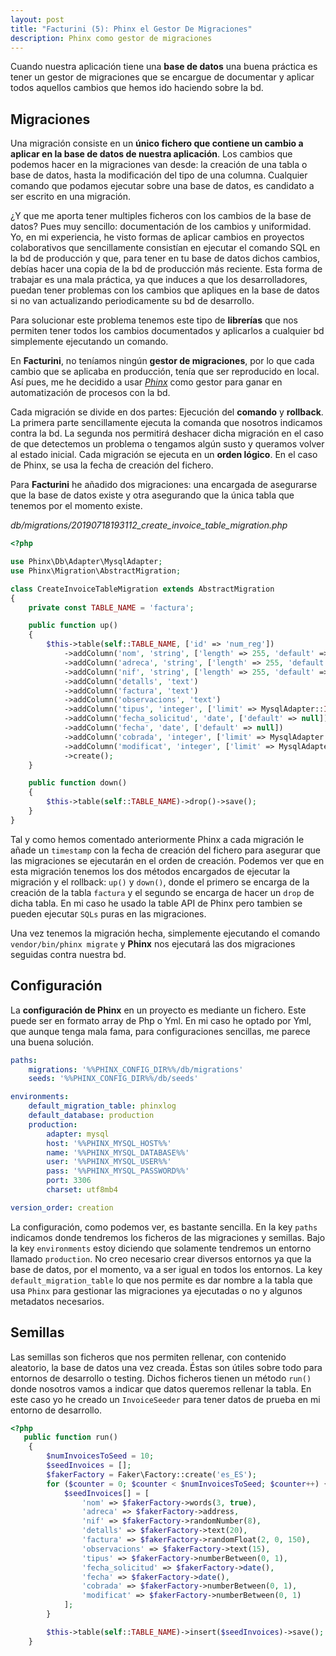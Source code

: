 ```yaml
---
layout: post
title: "Facturini (5): Phinx el Gestor De Migraciones"
description: Phinx como gestor de migraciones
---
```


Cuando nuestra aplicación tiene una **base de datos** una buena práctica es tener un gestor de migraciones que se encargue de documentar y aplicar todos aquellos cambios que hemos ido haciendo sobre la bd.

## Migraciones

Una migración consiste en un **único fichero que contiene un cambio a aplicar en la base de datos de nuestra aplicación**. Los cambios que podemos hacer en la migraciones van desde: la creación de una tabla o base de datos, hasta la modificación del tipo de una columna. Cualquier comando que podamos ejecutar sobre una base de datos, es candidato a ser escrito en una migración. 

¿Y que me aporta tener multiples ficheros con los cambios de la base de datos? Pues muy sencillo: documentación de los cambios y uniformidad. Yo, en mi experiencia, he visto formas de aplicar cambios en proyectos colaborativos que sencillamente consistían en ejecutar el comando SQL en la bd de producción y que, para tener en tu base de datos dichos cambios, debías hacer una copia de la bd de producción más reciente. Esta forma de trabajar es una mala práctica, ya que induces a que los desarrolladores, puedan tener problemas con los cambios que apliques en la base de datos si no van actualizando periodicamente su bd de desarrollo. 

Para solucionar este problema tenemos este tipo de **librerías** que nos permiten tener todos los cambios documentados y aplicarlos a cualquier bd simplemente ejecutando un comando. 

En **Facturini**, no teníamos ningún **gestor de migraciones**, por lo que cada cambio que se aplicaba en producción, tenía que ser reproducido en local. Así pues, me he decidido a usar [*Phinx*](https://phinx.org/) como gestor para ganar en automatización de procesos con la bd.

Cada migración se divide en dos partes: Ejecución del **comando** y **rollback**. La primera parte sencillamente ejecuta la comanda que nosotros indicamos contra la bd. La segunda nos permitirá deshacer dicha migración en el caso de que detectemos un problema o tengamos algún susto y queramos volver al estado inicial. Cada migración se ejecuta en un **orden lógico**. En el caso de Phinx, se usa la fecha de creación del fichero.

Para **Facturini** he añadido dos migraciones: una encargada de asegurarse que la base de datos existe y otra asegurando que la única tabla que tenemos por el momento existe.

*db/migrations/20190718193112_create_invoice_table_migration.php*
```php
<?php

use Phinx\Db\Adapter\MysqlAdapter;
use Phinx\Migration\AbstractMigration;

class CreateInvoiceTableMigration extends AbstractMigration
{
    private const TABLE_NAME = 'factura';

    public function up()
    {
        $this->table(self::TABLE_NAME, ['id' => 'num_reg'])
            ->addColumn('nom', 'string', ['length' => 255, 'default' => null])
            ->addColumn('adreca', 'string', ['length' => 255, 'default' => null])
            ->addColumn('nif', 'string', ['length' => 255, 'default' => null])
            ->addColumn('detalls', 'text')
            ->addColumn('factura', 'text')
            ->addColumn('observacions', 'text')
            ->addColumn('tipus', 'integer', ['limit' => MysqlAdapter::INT_TINY, 'default' => null, 'length' => 1])
            ->addColumn('fecha_solicitud', 'date', ['default' => null])
            ->addColumn('fecha', 'date', ['default' => null])
            ->addColumn('cobrada', 'integer', ['limit' => MysqlAdapter::INT_TINY, 'default' => null, 'length' => 1])
            ->addColumn('modificat', 'integer', ['limit' => MysqlAdapter::INT_TINY, 'default' => null, 'length' => 1])
            ->create();
    }

    public function down()
    {
        $this->table(self::TABLE_NAME)->drop()->save();
    }
}

```

Tal y como hemos comentado anteriormente Phinx a cada migración le añade un `timestamp` con la fecha de creación del fichero para asegurar que las migraciones se ejecutarán en el orden de creación. Podemos ver que en esta migración tenemos los dos métodos encargados de ejecutar la migración y el rollback: `up()` y `down()`, donde el primero se encarga de la creación de la tabla `factura` y el segundo se encarga de hacer un `drop` de dicha tabla. En mi caso he usado la table API de Phinx pero tambien se pueden ejecutar `SQLs` puras en las migraciones.

Una vez tenemos la migración hecha, simplemente ejecutando el comando `vendor/bin/phinx migrate` y **Phinx** nos ejecutará las dos migraciones seguidas contra nuestra bd.


## Configuración

La **configuración de Phinx** en un proyecto es mediante un fichero. Este puede ser en formato array de Php o Yml. En mi caso he optado por Yml, que aunque tenga mala fama, para configuraciones sencillas, me parece una buena solución.

```yml
paths:
    migrations: '%%PHINX_CONFIG_DIR%%/db/migrations'
    seeds: '%%PHINX_CONFIG_DIR%%/db/seeds'

environments:
    default_migration_table: phinxlog
    default_database: production
    production:
        adapter: mysql
        host: '%%PHINX_MYSQL_HOST%%'
        name: '%%PHINX_MYSQL_DATABASE%%'
        user: '%%PHINX_MYSQL_USER%%'
        pass: '%%PHINX_MYSQL_PASSWORD%%'
        port: 3306
        charset: utf8mb4

version_order: creation
```

La configuración, como podemos ver, es bastante sencilla. En la key `paths` indicamos donde tendremos los ficheros de las migraciones y semillas. Bajo la key `environments` estoy diciendo que solamente tendremos un entorno llamado `production`. No creo necesario crear diversos entornos ya que la base de datos, por el momento, va a ser igual en todos los entornos. La key `default_migration_table` lo que nos permite es dar nombre a la tabla que usa `Phinx` para gestionar las migraciones ya ejecutadas o no y algunos metadatos necesarios. 

## Semillas

Las semillas son ficheros que nos permiten rellenar, con contenido aleatorio, la base de datos una vez creada. Éstas son útiles sobre todo para entornos de desarrollo o testing. Dichos ficheros tienen un método `run()` donde nosotros vamos a indicar que datos queremos rellenar la tabla. En este caso yo he creado un `InvoiceSeeder` para tener datos de prueba en mi entorno de desarrollo.

```php
<?php
   public function run()
    {
        $numInvoicesToSeed = 10;
        $seedInvoices = [];
        $fakerFactory = Faker\Factory::create('es_ES');
        for ($counter = 0; $counter < $numInvoicesToSeed; $counter++) {
            $seedInvoices[] = [
                'nom' => $fakerFactory->words(3, true),
                'adreca' => $fakerFactory->address,
                'nif' => $fakerFactory->randomNumber(8),
                'detalls' => $fakerFactory->text(20),
                'factura' => $fakerFactory->randomFloat(2, 0, 150),
                'observacions' => $fakerFactory->text(15),
                'tipus' => $fakerFactory->numberBetween(0, 1),
                'fecha_solicitud' => $fakerFactory->date(),
                'fecha' => $fakerFactory->date(),
                'cobrada' => $fakerFactory->numberBetween(0, 1),
                'modificat' => $fakerFactory->numberBetween(0, 1)
            ];
        }

        $this->table(self::TABLE_NAME)->insert($seedInvoices)->save();
    }
```

